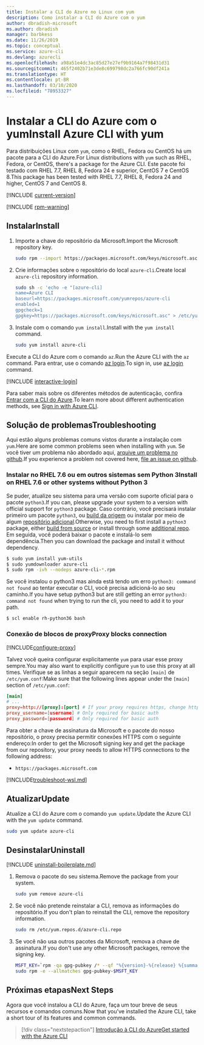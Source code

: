 ```yaml
---
title: Instalar a CLI do Azure no Linux com yum
description: Como instalar a CLI do Azure com o yum
author: dbradish-microsoft
ms.author: dbradish
manager: barbkess
ms.date: 11/26/2019
ms.topic: conceptual
ms.service: azure-cli
ms.devlang: azurecli
ms.openlocfilehash: a98a51e4dc3ac85d27e27ef9b9164a7f98431d31
ms.sourcegitcommit: 465f2402b71e3de8c699798dc2a766fc90df241a
ms.translationtype: HT
ms.contentlocale: pt-BR
ms.lasthandoff: 03/10/2020
ms.locfileid: "78953327"
---
```

# <a name="install-azure-cli-with-yum"></a><span data-ttu-id="88913-103">Instalar a CLI do Azure com o yum</span><span class="sxs-lookup"><span data-stu-id="88913-103">Install Azure CLI with yum</span></span>

<span data-ttu-id="88913-104">Para distribuições Linux com `yum`, como o RHEL, Fedora ou CentOS há um pacote para a CLI do Azure.</span><span class="sxs-lookup"><span data-stu-id="88913-104">For Linux distributions with `yum` such as RHEL, Fedora, or CentOS, there's a package for the Azure CLI.</span></span> <span data-ttu-id="88913-105">Este pacote foi testado com RHEL 7.7, RHEL 8, Fedora 24 e superior, CentOS 7 e CentOS 8.</span><span class="sxs-lookup"><span data-stu-id="88913-105">This package has been tested with RHEL 7.7, RHEL 8, Fedora 24 and higher, CentOS 7 and CentOS 8.</span></span>

[!INCLUDE [current-version](includes/current-version.md)]

[!INCLUDE [rpm-warning](includes/rpm-warning.md)]

## <a name="install"></a><span data-ttu-id="88913-106">Instalar</span><span class="sxs-lookup"><span data-stu-id="88913-106">Install</span></span>

1. <span data-ttu-id="88913-107">Importe a chave do repositório da Microsoft.</span><span class="sxs-lookup"><span data-stu-id="88913-107">Import the Microsoft repository key.</span></span>

   ```bash
   sudo rpm --import https://packages.microsoft.com/keys/microsoft.asc
   ```

2. <span data-ttu-id="88913-108">Crie informações sobre o repositório do local `azure-cli`.</span><span class="sxs-lookup"><span data-stu-id="88913-108">Create local `azure-cli` repository information.</span></span>

   ```bash
   sudo sh -c 'echo -e "[azure-cli]
   name=Azure CLI
   baseurl=https://packages.microsoft.com/yumrepos/azure-cli
   enabled=1
   gpgcheck=1
   gpgkey=https://packages.microsoft.com/keys/microsoft.asc" > /etc/yum.repos.d/azure-cli.repo'
   ```

3. <span data-ttu-id="88913-109">Instale com o comando `yum install`.</span><span class="sxs-lookup"><span data-stu-id="88913-109">Install with the `yum install` command.</span></span>

   ```bash
   sudo yum install azure-cli
   ```

<span data-ttu-id="88913-110">Execute a CLI do Azure com o comando `az`.</span><span class="sxs-lookup"><span data-stu-id="88913-110">Run the Azure CLI with the `az` command.</span></span> <span data-ttu-id="88913-111">Para entrar, use o comando [az login](/cli/azure/reference-index#az-login).</span><span class="sxs-lookup"><span data-stu-id="88913-111">To sign in, use [az login](/cli/azure/reference-index#az-login) command.</span></span>

[!INCLUDE [interactive-login](includes/interactive-login.md)]

<span data-ttu-id="88913-112">Para saber mais sobre os diferentes métodos de autenticação, confira [Entrar com a CLI do Azure](authenticate-azure-cli.md).</span><span class="sxs-lookup"><span data-stu-id="88913-112">To learn more about different authentication methods, see [Sign in with Azure CLI](authenticate-azure-cli.md).</span></span>

## <a name="troubleshooting"></a><span data-ttu-id="88913-113">Solução de problemas</span><span class="sxs-lookup"><span data-stu-id="88913-113">Troubleshooting</span></span>

<span data-ttu-id="88913-114">Aqui estão alguns problemas comuns vistos durante a instalação com `yum`.</span><span class="sxs-lookup"><span data-stu-id="88913-114">Here are some common problems seen when installing with `yum`.</span></span> <span data-ttu-id="88913-115">Se você tiver um problema não abordado aqui, [arquive um problema no github](https://github.com/Azure/azure-cli/issues).</span><span class="sxs-lookup"><span data-stu-id="88913-115">If you experience a problem not covered here, [file an issue on github](https://github.com/Azure/azure-cli/issues).</span></span>

### <a name="install-on-rhel-76-or-other-systems-without-python-3"></a><span data-ttu-id="88913-116">Instalar no RHEL 7.6 ou em outros sistemas sem Python 3</span><span class="sxs-lookup"><span data-stu-id="88913-116">Install on RHEL 7.6 or other systems without Python 3</span></span>

<span data-ttu-id="88913-117">Se puder, atualize seu sistema para uma versão com suporte oficial para o pacote `python3`.</span><span class="sxs-lookup"><span data-stu-id="88913-117">If you can, please upgrade your system to a version with official support for `python3` package.</span></span> <span data-ttu-id="88913-118">Caso contrário, você precisará instalar primeiro um pacote `python3`, ou [build da origem](https://github.com/linux-on-ibm-z/docs/wiki/Building-Python-3.6.x) ou instalar por meio de algum [repositório adicional](https://developers.redhat.com/blog/2018/08/13/install-python3-rhel/).</span><span class="sxs-lookup"><span data-stu-id="88913-118">Otherwise, you need to first install a `python3` package, either [build from source](https://github.com/linux-on-ibm-z/docs/wiki/Building-Python-3.6.x) or install through some [additional repo](https://developers.redhat.com/blog/2018/08/13/install-python3-rhel/).</span></span> <span data-ttu-id="88913-119">Em seguida, você poderá baixar o pacote e instalá-lo sem dependência.</span><span class="sxs-lookup"><span data-stu-id="88913-119">Then you can download the package and install it without dependency.</span></span>
```bash
$ sudo yum install yum-utils
$ sudo yumdownloader azure-cli
$ sudo rpm -ivh --nodeps azure-cli-*.rpm
```

<span data-ttu-id="88913-120">Se você instalou o python3 mas ainda está tendo um erro `python3: command not found` ao tentar executar o CLI, você precisa adicioná-lo ao seu caminho.</span><span class="sxs-lookup"><span data-stu-id="88913-120">If you have setup python3 but are still getting an error `python3: command not found` when trying to run the cli, you need to add it to your path.</span></span>
```bash
$ scl enable rh-python36 bash
```

### <a name="proxy-blocks-connection"></a><span data-ttu-id="88913-121">Conexão de blocos de proxy</span><span class="sxs-lookup"><span data-stu-id="88913-121">Proxy blocks connection</span></span>

[!INCLUDE[configure-proxy](includes/configure-proxy.md)]

<span data-ttu-id="88913-122">Talvez você queira configurar explicitamente `yum` para usar esse proxy sempre.</span><span class="sxs-lookup"><span data-stu-id="88913-122">You may also want to explicitly configure `yum` to use this proxy at all times.</span></span> <span data-ttu-id="88913-123">Verifique se as linhas a seguir aparecem na seção `[main]` de `/etc/yum.conf`:</span><span class="sxs-lookup"><span data-stu-id="88913-123">Make sure that the following lines appear under the `[main]` section of `/etc/yum.conf`:</span></span>

```yum.conf
[main]
# ...
proxy=http://[proxy]:[port] # If your proxy requires https, change http->https
proxy_username=[username] # Only required for basic auth
proxy_password=[password] # Only required for basic auth
```

<span data-ttu-id="88913-124">Para obter a chave de assinatura da Microsoft e o pacote do nosso repositório, o proxy precisa permitir conexões HTTPS com o seguinte endereço:</span><span class="sxs-lookup"><span data-stu-id="88913-124">In order to get the Microsoft signing key and get the package from our repository, your proxy needs to allow HTTPS connections to the following address:</span></span>

* `https://packages.microsoft.com`

[!INCLUDE[troubleshoot-wsl.md](includes/troubleshoot-wsl.md)]

## <a name="update"></a><span data-ttu-id="88913-125">Atualizar</span><span class="sxs-lookup"><span data-stu-id="88913-125">Update</span></span>

<span data-ttu-id="88913-126">Atualize a CLI do Azure com o comando `yum update`.</span><span class="sxs-lookup"><span data-stu-id="88913-126">Update the Azure CLI with the `yum update` command.</span></span>

```bash
sudo yum update azure-cli
```

## <a name="uninstall"></a><span data-ttu-id="88913-127">Desinstalar</span><span class="sxs-lookup"><span data-stu-id="88913-127">Uninstall</span></span>

[!INCLUDE [uninstall-boilerplate.md](includes/uninstall-boilerplate.md)]

1. <span data-ttu-id="88913-128">Remova o pacote do seu sistema.</span><span class="sxs-lookup"><span data-stu-id="88913-128">Remove the package from your system.</span></span>

   ```bash
   sudo yum remove azure-cli
   ```

2. <span data-ttu-id="88913-129">Se você não pretende reinstalar a CLI, remova as informações do repositório.</span><span class="sxs-lookup"><span data-stu-id="88913-129">If you don't plan to reinstall the CLI, remove the repository information.</span></span>

   ```bash
   sudo rm /etc/yum.repos.d/azure-cli.repo
   ```

3. <span data-ttu-id="88913-130">Se você não usa outros pacotes da Microsoft, remova a chave de assinatura.</span><span class="sxs-lookup"><span data-stu-id="88913-130">If you don't use any other Microsoft packages, remove the signing key.</span></span>

   ```bash
   MSFT_KEY=`rpm -qa gpg-pubkey /* --qf "%{version}-%{release} %{summary}\n" | grep Microsoft | awk '{print $1}'`
   sudo rpm -e --allmatches gpg-pubkey-$MSFT_KEY
   ```

## <a name="next-steps"></a><span data-ttu-id="88913-131">Próximas etapas</span><span class="sxs-lookup"><span data-stu-id="88913-131">Next Steps</span></span>

<span data-ttu-id="88913-132">Agora que você instalou a CLI do Azure, faça um tour breve de seus recursos e comandos comuns.</span><span class="sxs-lookup"><span data-stu-id="88913-132">Now that you've installed the Azure CLI, take a short tour of its features and common commands.</span></span>

> [!div class="nextstepaction"]
> [<span data-ttu-id="88913-133">Introdução à CLI do Azure</span><span class="sxs-lookup"><span data-stu-id="88913-133">Get started with the Azure CLI</span></span>](get-started-with-azure-cli.md)
